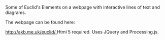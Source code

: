 Some of Euclid's Elements on a webpage with interactive lines of text and diagrams.

The webpage can be found here:

[http://akb.me.uk/euclid/
](https://alanapter.github.io/Antony74-euclid/)
Html 5 required.  Uses JQuery and Processing.js.

